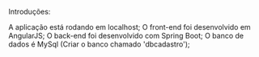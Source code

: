 Introduções:

A aplicação está rodando em localhost;
O front-end foi desenvolvido em AngularJS;
O back-end foi desenvolvido com Spring Boot;
O banco de dados é MySql (Criar o banco chamado 'dbcadastro');